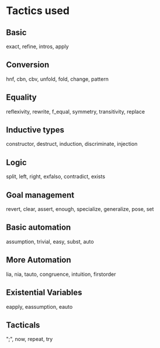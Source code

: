 # Tactics used
## Basic
exact, refine, intros, apply
## Conversion
hnf, cbn, cbv, unfold, fold, change, pattern
## Equality
reflexivity, rewrite, f_equal, symmetry, transitivity, replace
## Inductive types
constructor, destruct, induction, discriminate, injection
## Logic
split, left, right, exfalso, contradict, exists
## Goal management
revert, clear, assert, enough, specialize, generalize, pose, set
## Basic automation
assumption, trivial, easy, subst, auto
## More Automation
lia, nia, tauto, congruence, intuition, firstorder
## Existential Variables
eapply, eassumption, eauto
## Tacticals
";", now, repeat, try
